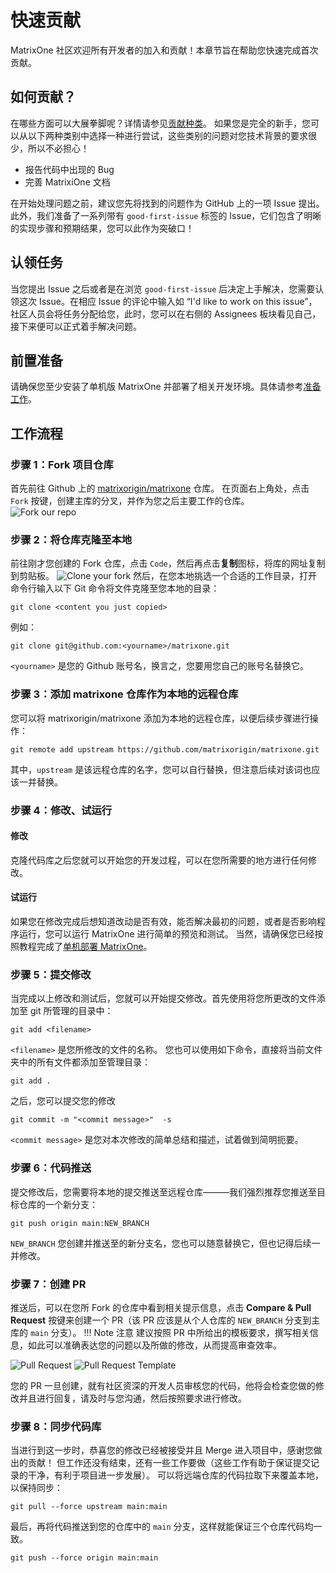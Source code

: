 # **快速贡献**

MatrixOne 社区欢迎所有开发者的加入和贡献！本章节旨在帮助您快速完成首次贡献。

## **如何贡献？**

在哪些方面可以大展拳脚呢？详情请参见[贡献种类](How-to-Contribute/types-of-contributions.md)。
如果您是完全的新手，您可以从以下两种类别中选择一种进行尝试，这些类别的问题对您技术背景的要求很少，所以不必担心！

* 报告代码中出现的 Bug
* 完善 MatrixiOne 文档

在开始处理问题之前，建议您先将找到的问题作为 GitHub 上的一项 Issue 提出。此外，我们准备了一系列带有 `good-first-issue` 标签的 Issue，它们包含了明晰的实现步骤和预期结果，您可以此作为突破口！

## **认领任务**

当您提出 Issue 之后或者是在浏览 `good-first-issue` 后决定上手解决，您需要认领这次 Issue。在相应 Issue 的评论中输入如 “I'd like to work on this issue”，社区人员会将任务分配给您，此时，您可以在右侧的 Assignees 板块看见自己，接下来便可以正式着手解决问题。

## **前置准备**

请确保您至少安装了单机版 MatrixOne 并部署了相关开发环境。具体请参考[准备工作](How-to-Contribute/preparation.md)。

## **工作流程**

### **步骤 1：Fork 项目仓库**

首先前往 Github 上的 [matrixorigin/matrixone](https://github.com/matrixorigin/matrixone) 仓库。
在页面右上角处，点击 `Fork` 按键，创建主库的分叉，并作为您之后主要工作的仓库。  
![Fork our repo](https://github.com/matrixorigin/artwork/blob/main/docs/contribution-guide/contribution-guide-fork.png?raw=true)

### **步骤 2：将仓库克隆至本地**

前往刚才您创建的 Fork 仓库，点击 `Code`，然后再点击**复制**图标，将库的网址复制到剪贴板。
![Clone your fork](https://github.com/matrixorigin/artwork/blob/main/docs/contribution-guide/contribution-guide-clone.png?raw=true)
然后，在您本地挑选一个合适的工作目录，打开命令行输入以下 Git 命令将文件克隆至您本地的目录：

```
git clone <content you just copied>
```  

例如：

```
git clone git@github.com:<yourname>/matrixone.git
```

`<yourname>` 是您的 Github 账号名，换言之，您要用您自己的账号名替换它。

### **步骤 3：添加 matrixone 仓库作为本地的远程仓库**

您可以将 matrixorigin/matrixone 添加为本地的远程仓库，以便后续步骤进行操作：  

```
git remote add upstream https://github.com/matrixorigin/matrixone.git  
```

其中，`upstream` 是该远程仓库的名字，您可以自行替换，但注意后续对该词也应该一并替换。

### **步骤 4：修改、试运行**

#### **修改**

克隆代码库之后您就可以开始您的开发过程，可以在您所需要的地方进行任何修改。

#### **试运行**

如果您在修改完成后想知道改动是否有效，能否解决最初的问题，或者是否影响程序运行，您可以运行 MatrixOne 进行简单的预览和测试。
当然，请确保您已经按照教程完成了[单机部署 MatrixOne](./../Get-Started/install-standalone-matrixone.md)。

### **步骤 5：提交修改**

当完成以上修改和测试后，您就可以开始提交修改。首先使用将您所更改的文件添加至 git 所管理的目录中：

```
git add <filename>
```

`<filename>` 是您所修改的文件的名称。
您也可以使用如下命令，直接将当前文件夹中的所有文件都添加至管理目录：

```
git add .
```

之后，您可以提交您的修改

```
git commit -m "<commit message>"  -s
```

 `<commit message>` 是您对本次修改的简单总结和描述，试着做到简明扼要。

### **步骤 6：代码推送**

提交修改后，您需要将本地的提交推送至远程仓库———我们强烈推荐您推送至目标仓库的一个新分支：

```
git push origin main:NEW_BRANCH
```

`NEW_BRANCH` 您创建并推送至的新分支名，您也可以随意替换它，但也记得后续一并修改。

### **步骤 7：创建 PR**

推送后，可以在您所 Fork 的仓库中看到相关提示信息，点击 **Compare & Pull Request** 按键来创建一个 PR（该 PR 应该是从个人仓库的 `NEW_BRANCH` 分支到主库的 `main` 分支）。
!!! Note 注意
    建议按照 PR 中所给出的模板要求，撰写相关信息，如此可以准确表达您的问题以及所做的修改，从而提高审查效率。

![Pull Request](https://github.com/matrixorigin/artwork/blob/main/docs/contribution-guide/contribution-guide-pr.png?raw=true)
![Pull Request Template](https://github.com/matrixorigin/artwork/blob/main/docs/contribution-guide/contribution-guide-pr-template.png?raw=true)

您的 PR 一旦创建，就有社区资深的开发人员审核您的代码，他将会检查您做的修改并且进行回复，请及时与您沟通，然后按照要求进行修改。

### **步骤 8：同步代码库**

当进行到这一步时，恭喜您的修改已经被接受并且 Merge 进入项目中，感谢您做出的贡献！
但工作还没有结束，还有一些工作要做（这些工作有助于保证提交记录的干净，有利于项目进一步发展）。
可以将远端仓库的代码拉取下来覆盖本地，以保持同步：

```
git pull --force upstream main:main
```

最后，再将代码推送到您的仓库中的 `main` 分支，这样就能保证三个仓库代码均一致。

```
git push --force origin main:main
```
